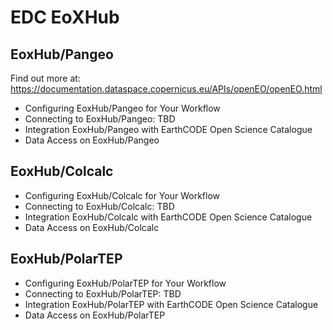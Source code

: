 # EDC EoXHub

## EoxHub/Pangeo
Find out more at: https://documentation.dataspace.copernicus.eu/APIs/openEO/openEO.html 

- Configuring EoxHub/Pangeo for Your Workflow
- Connecting to EoxHub/Pangeo: TBD
- Integration EoxHub/Pangeo with EarthCODE Open Science Catalogue
- Data Access on EoxHub/Pangeo


## EoxHub/Colcalc  

- Configuring EoxHub/Colcalc for Your Workflow
- Connecting to EoxHub/Colcalc: TBD
- Integration EoxHub/Colcalc with EarthCODE Open Science Catalogue
- Data Access on EoxHub/Colcalc


## EoxHub/PolarTEP  

- Configuring EoxHub/PolarTEP for Your Workflow
- Connecting to EoxHub/PolarTEP: TBD
- Integration EoxHub/PolarTEP with EarthCODE Open Science Catalogue
- Data Access on EoxHub/PolarTEP